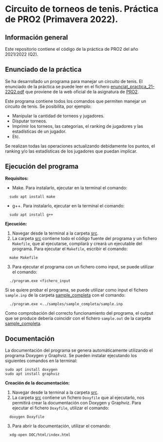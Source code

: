 # Circuito de torneos de tenis. Práctica de PRO2 (Primavera 2022).
## Información general
Este repositorio contiene el código de la práctica de PRO2 del año 2021/2022 (Q2).
## Enunciado de la práctica
Se ha desarrollado un programa para manejar un circuito de tenis. 
El enunciado de la práctica se puede leer en el fichero [enunciat_practica_21-22Q2.pdf](https://github.com/jianingxu1/practicaPRO2/blob/main/enunciat_practica_21-22Q2.pdf) que proviene de la web oficial de la asignatura de [PRO2](https://www.cs.upc.edu/pro2/index.php?id=practica-primavera-2022).

Este programa contiene todos los comandos que permiten manejar un circuito de tenis. Se posibilita, por ejemplo:
- Manipular la cantidad de torneos y jugadores.
- Disputar torneos.
- Imprimir los torneos, las categorias, el ranking de jugadores y las estadísticas de un jugador.
- Etc.
  
Se realizan todas las operaciones actualizando debidamente los puntos, el ranking y/o las estadísticas de los jugadores que puedan implicar.

## Ejecución del programa
**Requisitos:**
- Make. Para instalarlo, ejecutar en la terminal el comando:
```
  sudo apt install make
```
- g++. Para instalarlo, ejecutar en la terminal el comando:
```
  sudo apt install g++
```

**Ejecución:**
1. Navegar desde la terminal a la carpeta [src](https://github.com/jianingxu1/practicaPRO2/tree/main/src).
2. La carpeta [src](https://github.com/jianingxu1/practicaPRO2/tree/main/src) contiene todo el código fuente del programa y un fichero `Makefile`, que al ejecutarse, compilará y creará un ejecutable del programa. Para ejecutar el `Makefile`, escribir el comando:
```
  make Makefile
```
3. Para ejecutar el programa con un fichero como input, se puede utilizar el comando:
```
  ./program.exe <fichero_input
```
   Si se quiere probar el programa, se puede utilizar como input el fichero `sample.inp` de la carpeta [sample_completa](https://github.com/jianingxu1/practicaPRO2/tree/main/samples/sample_completa) con el comando:
```
  ./program.exe <../samples/sample_completa/sample.inp
```
   Como comprobación del correcto funcionamiento del programa, el output que se produce debería coincidir con el fichero `sample.out` de la carpeta [sample_completa](https://github.com/jianingxu1/practicaPRO2/tree/main/samples/sample_completa).

## Documentación
La documentación del programa se genera automáticamente utilizando el programa Doxygen y Graphviz. Se pueden instalar ejecutando los siguientes comandos en la terminal:
```
sudo apt install doxygen
sudo apt install graphviz
```
**Creación de la documentación:**
1. Navegar desde la terminal a la carpeta [src](https://github.com/jianingxu1/practicaPRO2/tree/main/src).
2. La carpeta [src](https://github.com/jianingxu1/practicaPRO2/tree/main/src) contiene un fichero `Doxyfile` que al ejecutarlo, nos permitirá crear la documentación con Doxygen y Graphviz. Para ejecutar el fichero `Doxyfile`, utilizar el comando:
```
  doxygen Doxyfile
```
3. Para abrir la documentación, utilizar el comando:
```
  xdg-open DOC/html/index.html
```
